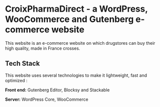 # CroixPharmaDirect - a WordPress, WooCommerce and Gutenberg e-commerce website

This website is an e-commerce website on which drugstores can buy their high quality, made in France crosses.


## Tech Stack
This website uses several technologies to make it lightweight, fast and optimized :

**Front end:** Gutenberg Editor, Blocksy and Stackable

**Server:** WordPress Core, WooCommerce
